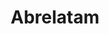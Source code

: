 ---
layout: post
title:  "Abrelatam"
categories: project
img: img/projects/abrelatam.png
thumb: img/projects/thumbs/abrelatam-thumb.png
description: Sitio web para la desconferencia latinoamericana de datos abiertos el 7 y 8 de septiembre, Santiago de Chile. Un encuentro abierto, por una región abierta.
site_url: http://2015.abrelatam.org/
status: activo
---